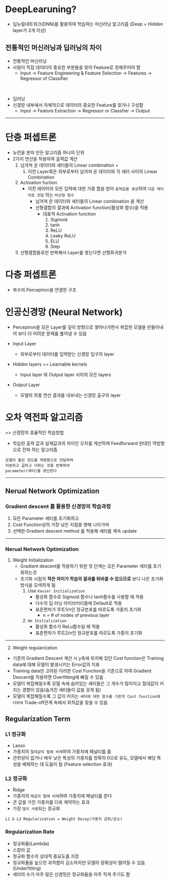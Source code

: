 # DeepLearuning?

- 딥뉴럴네트워크(DNN)를 활용하여 학습하는 머신러닝 알고리즘 (Deep = Hidden layer가 2개 이상)

## 전통적인 머신러닝과 딥러닝의 차이

- 전통적인 머신러닝
- 사람이 직접 데이터의 중요한 부분들을 찾아 Feature로 정해주어야 함
  - Input -> Feature Engineering & Feature Selection -> Features -> Regressor of Classifier

<br>

- 딥러닝
- 신경망 내부에서 자체적으로 데이터의 중요한 Feature를 찾거나 구성함
  - Input -> Feature Extraction -> Regressor or Classfier -> Output

---

# 단층 퍼셉트론

- 뉴런을 본따 만든 알고리즘 하나의 단위
- 2가지 연산을 적용하여 출력값 계산
  1.  넘겨져 온 데이터와 세터들의 Linear combination +
      1. 이전 Layer혹은 외부로부터 넘겨져 온 데이터와 각 세터 사이의 Linear Combination
  2.  Activation fuction
      - 이전 레이어의 모든 입력에 대한 가중 합을 받아 `출력값을 생성`하여 `다음 레이어로 전달` 하는 `비선형 함수`
        - 넘겨져 온 데이터와 세터들의 Linear combination 을 계산
        - 선형결합의 결과에 Activation function(활성화 함수)을 적용
          - 대표적 Activation function
            1. Sigmoid
            2. tanh
            3. ReLU
            4. Leaky ReLU
            5. ELU
            6. Step
  3.  선형결합들로만 반복해서 Layer를 쌓는다면 선형회귀분석

# 다층 퍼셉트론

- 복수의 Perceptron을 연결한 구조

# 인공신경망 (Neural Network)

- Perceptron을 모은 Layer를 깊이 방향으로 쌓아나가면서 복잡한 모델을 만들어내어 보다 더 어려운 문제를 풀어낼 수 있음

- Input Layer
  - 외부로부터 데이터를 입력받는 신경망 입구의 layer
- Hidden layers == Learnable kernels
  - Input layer 와 Output layer 사이의 모든 layers
- Output Layer
  - 모델의 최종 연산 결과를 내보내는 신경망 출구의 layer

# 오차 역전파 알고리즘

=> 신경망의 효율적인 학습방법

- 학습된 출력 값과 실제값과의 차이인 오차를 계산하여 Feedforward 반대인 역방향으로 전파 하는 알고리즘

```
모델이 틀린 정도를 역방향으로 전달하며
미분하고 곱하고 더하는 것을 반복하여
parameter(세터)를 갱신한다
```

---

## Nerual Network Optimization

### Gradient descent 를 활용한 신경망의 학습과정

1. 모든 Parameter 세터를 초기화하고
2. Cost Function상의 가장 낮은 지점을 향해 나아가며
3. 선택한 Gradient descent method 를 적용해 세터를 계속 update

---

### Nerual Network Optimization

1. Weight Initialization
   - Gradient descent를 적용하기 위한 첫 단계는 모든 Parameter 세터를 초기화하는것
   - 초기화 시점의 **작은 차이가 학습의 결과를 뒤바꿀 수 있으므로** 보다 나은 초기화 방식을 모색하게 됨
     1. Use `Xavier Initialization`
        - 활성화 함수로 Sigmoid 함수나 tanh함수를 사용할 때 적용
        - 다수의 딥 러닝 라이브러리들에 Default로 적용
        - 표준편차가 루트1/n인 정규븐포를 따르도록 가중치 초기화
          - n = # of nodes of previous layer
     2. `He Initialization`
        - 활성화 함수가 ReLu함수일 때 적용
        - 표춘편차가 루트2/n인 정규분포를 따르도록 가중치 초기화


---
<!-- 23.03.23 -->

2. Weight regularization
- 기존의 Gradient Descent 계산 시 y축에 위치해 있던 Cost function은 Training data에 대해 모델이 발생시키는 Error값의 지표
- Training data만 고려된 이러한 Cost Function을 기준으로 하여 Gradient Descent를 적용하면 Overfitting에 빠질 수 있음
- 모델이 복잡해질수록 모델 속에 숨어있는 세터들은 그 개수가 많아지고 절대값이 커지는 경향이 있음(숨겨진 세터들이 값을 갖게 됨)
- 모델이 복잡해질수록 그 값이 커지는 `세터에 대한 함수를 기존의 Cost function에 더하여` Trade-off관계 속에서 최적값을 찾을 수 있음

## Regularization Term

### L1 정규화
- Lasso
- 가중치의 `절대값의 합에 비례`하여 가중치에 페널티를 줌
- 관련성이 없거나 매우 낮은 특성의 가중치를 정확히 0으로 유도, 모델에서 해당 특성을 배제하는 데 도움이 됨 (Feature selection 효과)
### L2 정규화
- Ridge
- 가중치의 `제곱의 합에 비례`하여 가중치에 페널티를 준다
- 큰 값을 가진 가중치를 더욱 제약하는 효과
- 가장 `많이 사용`되는 정규화
  
```
L1 & L2 Regularization = Weight Decay(가중치 감퇴/감소)
```

### Regularization Rate
- 정규화율(Lambda)
- 스칼라 값
- 정규화 함수의 상대적 중요도를 지정
- 정규화율을 높으민 과적합이 감소하지만 모델의 정확성이 떨어질 수 있음 (Underfitting)
- 세터의 수가 아주 많은 신경망은 정규화율을 아주 작게 주기도 함

